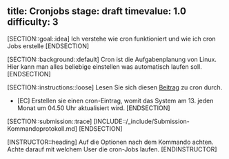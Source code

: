 title: Cronjobs
stage: draft
timevalue: 1.0
difficulty: 3
---

[SECTION::goal::idea]
Ich verstehe wie cron funktioniert und wie ich cron Jobs erstelle
[ENDSECTION]

[SECTION::background::default]
Cron ist die Aufgabenplanung von Linux. Hier kann man alles beliebige einstellen was automatisch 
laufen soll.
[ENDSECTION]

[SECTION::instructions::loose]
Lesen Sie sich diesen [Beitrag](https://wiki.ubuntuusers.de/Cron/) zu cron durch.

- [EC] Erstellen sie einen cron-Eintrag, womit das System am 13. jeden Monat um 04.50 Uhr aktualisiert wird.
[ENDSECTION]

[SECTION::submission::trace]
[INCLUDE::/_include/Submission-Kommandoprotokoll.md]
[ENDSECTION]

[INSTRUCTOR::heading]
Auf die Optionen nach dem Kommando achten. Achte darauf mit welchem User die cron-Jobs laufen.
[ENDINSTRUCTOR]